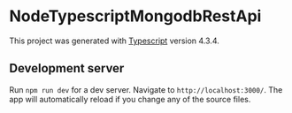 # NodeTypescriptMongodbRestApi

This project was generated with [Typescript](https://www.typescriptlang.org/) version 4.3.4.

## Development server

Run `npm run dev` for a dev server. Navigate to `http://localhost:3000/`. The app will automatically reload if you change any of the source files.
